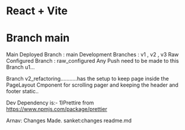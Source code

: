 # React + Vite
<h1>Branch main</h1>

Main Deployed Branch : main
Development Branches : v1 , v2 , v3
Raw Configured Branch : raw_configured
Any Push need to be made to this Branch u1...

Branch v2_refactoring...........has the setup to keep page inside the PageLayout Cmponent for scrolling pager and keeping the header and footer static..

Dev Dependency is:-
1)Prettire from https://www.npmjs.com/package/prettier

Arnav: Changes Made.
sanket:changes readme.md

